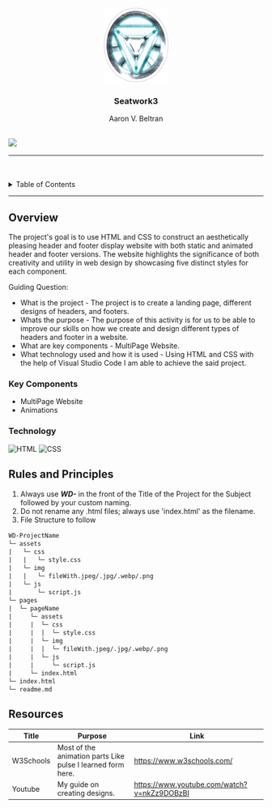 <a name="readme-top">

<br/>

<br />
<div align="center">
  <a href="https://github.com/zyx-0314/">
  <!-- TODO: If you want to add logo or banner you can add it here -->
    <img src="./assets/img/arc-reactor.png" alt="arc-reactor" width="130" height="150">
  </a>
<!-- TODO: Change Title to the name of the title of your Project -->
  <h3 align="center">Seatwork3</h3>
</div>
<!-- TODO: Make a short description -->
<div align="center">
  Aaron V. Beltran
</div>

<br />

<!-- TODO: Change the zyx-0314 into your github username  -->
<!-- TODO: Change the WD-Template-Project into the same name of your folder -->
![](https://visit-counter.vercel.app/counter.png?page=https://github.com/AaronBeltran1/https://github.com/AaronBeltran1/WD-SW3)

---

<br />
<br />

<!-- TODO: If you want to add more layers for your readme -->
<details>
  <summary>Table of Contents</summary>
  <ol>
    <li>
      <a href="#overview">Overview</a>
      <ol>
        <li>
          <a href="#key-components">Key Components</a>
        </li>
        <li>
          <a href="#technology">Technology</a>
        </li>
      </ol>
    </li>
    <li>
      <a href="#rules-and-principles">Rules and Principles</a>
    </li>
    <li>
      <a href="#resources">Resources</a>
    </li>
  </ol>
</details>

---

## Overview

<!-- TODO: To be changed -->
The project's goal is to use HTML and CSS to construct an aesthetically pleasing header and footer display website with both static and animated header and footer versions. The website highlights the significance of both creativity and utility in web design by showcasing five distinct styles for each component.

Guiding Question:
- What is the project - The project is to create a landing page, different designs of headers, and footers.
- Whats the purpose - The purpose of this activity is for us to be able to improve our skills on how we create and design different types of headers and footer in a website.
- What are key components - MultiPage Website.
- What technology used and how it is used - Using HTML and CSS with the help of Visual Studio Code I am able to achieve the said project.

### Key Components
<!-- TODO: List of Key Components -->
<!-- The following are just sample -->
- MultiPage Website
- Animations

### Technology
<!-- TODO: List of Technology Used -->
![HTML](https://img.shields.io/badge/HTML-E34F26?style=for-the-badge&logo=html5&logoColor=white)
![CSS](https://img.shields.io/badge/CSS-1572B6?style=for-the-badge&logo=css3&logoColor=white)

## Rules and Principles
1. Always use ***WD-*** in the front of the Title of the Project for the Subject followed by your custom naming.
2. Do not rename any .html files; always use 'index.html' as the filename.
3. File Structure to follow

```
WD-ProjectName
└─ assets
|   └─ css
|   |   └─ style.css
|   └─ img
|   |   └─ fileWith.jpeg/.jpg/.webp/.png
|   └─ js
|       └─ script.js
└─ pages
|  └─ pageName
|     └─ assets
|     |  └─ css
|     |  |  └─ style.css
|     |  └─ img
|     |  |  └─ fileWith.jpeg/.jpg/.webp/.png
|     |  └─ js
|     |     └─ script.js
|     └─ index.html
└─ index.html
└─ readme.md
```

## Resources

<!-- TODO: Add References -->
| Title | Purpose | Link |
|-|-|-|
| W3Schools | Most of the animation parts Like pulse I learned form here. | https://www.w3schools.com/ |
|Youtube| My guide on creating designs. | https://www.youtube.com/watch?v=nkZz9DOBzBI |
